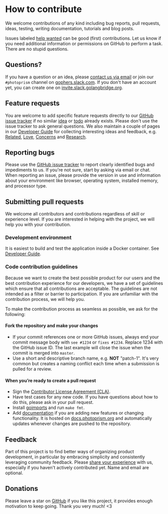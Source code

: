 # How to contribute

We welcome contributions of any kind including bug reports, pull requests, ideas,
testing, writing documentation, tutorials and blog posts.

Issues labeled [help wanted](https://github.com/photoprism/photoprism/labels/help%20wanted) can be
good (first) contributions. Let us know if you need additional information or permissions on GitHub
to perform a task. There are no stupid questions.

## Questions?

If you have a question or an idea, please [contact us via email](mailto:hello@photoprism.org) or join our `#photoprism` channel on [gophers.slack.com](https://gophers.slack.com).
If you don't have an account yet, you can create one on [invite.slack.golangbridge.org](https://invite.slack.golangbridge.org/).

## Feature requests

You are welcome to add specific feature requests directly to our [GitHub issue tracker](https://github.com/photoprism/photoprism/issues)
if no similar [idea](https://github.com/photoprism/photoprism/labels/idea)
or [todo](https://github.com/photoprism/photoprism/labels/todo) already exists.
Please don't use the issue tracker to ask general questions. We also maintain a couple of
pages in our [Developer Guide](https://github.com/photoprism/photoprism/wiki) for collecting interesting ideas and feedback, e.g.
[Related](https://github.com/photoprism/photoprism/wiki/Related),
[Love](https://github.com/photoprism/photoprism/wiki/Love),
[Concerns](https://github.com/photoprism/photoprism/wiki/Concerns) and
[Research](https://github.com/photoprism/photoprism/wiki/Research).

## Reporting bugs

Please use the [GitHub issue tracker](https://github.com/photoprism/photoprism/issues) to report clearly identified bugs and impediments to us.
If you're not sure, start by asking via email or chat.
When reporting an issue, please provide the version in use and information about your environment like browser, operating system, installed memory, and processor type.

## Submitting pull requests

We welcome all contributors and contributions regardless of skill or experience level. If you are interested in helping with the project, we will help you with your contribution.

###  Development environment

It is easiest to build and test the application inside a Docker container. See [Developer Guide](https://github.com/photoprism/photoprism/wiki).

### Code contribution guidelines

Because we want to create the best possible product for our users and the best contribution experience for our developers, we have a set of guidelines which ensure that all contributions are acceptable.
The guidelines are not intended as a filter or barrier to participation.
If you are unfamiliar with the contribution process, we will help you.

To make the contribution process as seamless as possible, we ask for the following:

#### Fork the repository and make your changes
  * If your commit references one or more GitHub issues, always end your commit message body with `see #1234` or `fixes #1234`.
    Replace 1234 with the GitHub issue ID. The last example will close the issue when the commit is merged into `master`.
  * Use a short and descriptive branch name, e.g. **NOT** "patch-1". It's very common but creates a naming conflict each time when a submission is pulled for a review.
#### When you’re ready to create a pull request
  * Sign the [Contributor License Agreement (CLA)](https://cla-assistant.io/photoprism/photoprism).
  * Have test cases for any new code. If you have questions about how to do this, please ask in your pull request.
  * Install [goimports](https://godoc.org/golang.org/x/tools/cmd/goimports) and run `make fmt`.
  * Add [documentation](https://github.com/photoprism/photoprism-docs) if you are adding new features or changing functionality. It is hosted on [docs.photoprism.org](https://docs.photoprism.org/en/latest/) and automatically updates whenever changes are pushed to the repository.

## Feedback

Part of this project is to find better ways of organizing product development, in particular by embracing simplicity and consistently leveraging community feedback. Please [share your experience](https://goo.gl/forms/mwDqrqhN9TY50c2Z2) with us, especially if you haven't actively contributed yet. Name and email are optional.

## Donations

Please leave a star on [GitHub](https://github.com/photoprism/photoprism) if you like this project, it provides enough motivation to keep going.
Thank you very much! <3